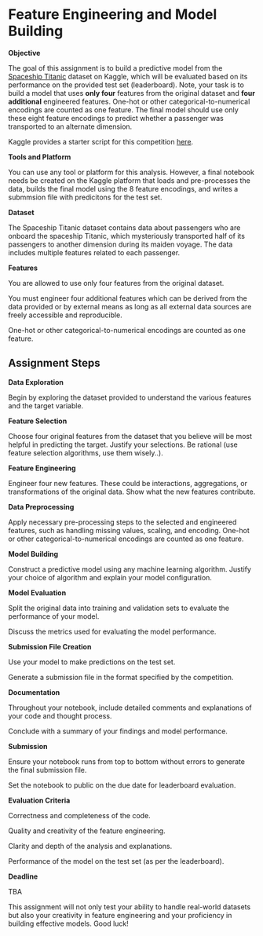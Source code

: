 # Feature Engineering and Model Building

**Objective**

The goal of this assignment is to build a predictive model from the [Spaceship Titanic](https://www.kaggle.com/competitions/spaceship-titanic) dataset on Kaggle, which will be evaluated based on its performance on the provided test set (leaderboard). 
Note, your task is to build a model that uses **only four** features from the original dataset and **four additional** engineered features. One-hot or other categorical-to-numerical encodings are counted as one feature. The final model should use only these eight feature encodings to predict whether a passenger was transported to an alternate dimension.

Kaggle provides a starter script for this competition [here](https://www.kaggle.com/code/gusthema/spaceship-titanic-with-tfdf/notebook).

**Tools and Platform**

You can use any tool or platform for this analysis. However, a final notebook needs be created on the Kaggle platform that loads and pre-processes the data, builds the final model using the 8 feature encodings, and writes a submmsion file with predicitons for the test set.

**Dataset**

The Spaceship Titanic dataset contains data about passengers who are onboard the spaceship Titanic, which mysteriously transported half of its passengers to another dimension during its maiden voyage. The data includes multiple features related to each passenger.

**Features**

You are allowed to use only four features from the original dataset.

You must engineer four additional features which can be derived from the data provided or by external means as long as all external data sources are freely accessible and reproducible.

One-hot or other categorical-to-numerical encodings are counted as one feature.

## Assignment Steps

**Data Exploration**

Begin by exploring the dataset provided to understand the various features and the target variable.

**Feature Selection**

Choose four original features from the dataset that you believe will be most helpful in predicting the target. Justify your selections. Be rational (use feature selection algorithms, use them wisely..).

**Feature Engineering**

Engineer four new features. These could be interactions, aggregations, or transformations of the original data. Show what the new features contribute.

**Data Preprocessing**

Apply necessary pre-processing steps to the selected and engineered features, such as handling missing values, scaling, and encoding. One-hot or other categorical-to-numerical encodings are counted as one feature.

**Model Building**

Construct a predictive model using any machine learning algorithm. Justify your choice of algorithm and explain your model configuration.

**Model Evaluation**

Split the original data into training and validation sets to evaluate the performance of your model.

Discuss the metrics used for evaluating the model performance.

**Submission File Creation**

Use your model to make predictions on the test set.

Generate a submission file in the format specified by the competition.

**Documentation**

Throughout your notebook, include detailed comments and explanations of your code and thought process.

Conclude with a summary of your findings and model performance.

**Submission**

Ensure your notebook runs from top to bottom without errors to generate the final submission file.

Set the notebook to public on the due date for leaderboard evaluation.

**Evaluation Criteria**

Correctness and completeness of the code.

Quality and creativity of the feature engineering.

Clarity and depth of the analysis and explanations.

Performance of the model on the test set (as per the leaderboard).

**Deadline**

TBA

This assignment will not only test your ability to handle real-world datasets but also your creativity in feature engineering and your proficiency in building effective models. Good luck!
